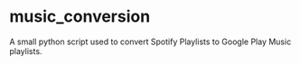 # music_conversion
A small python script used to convert Spotify Playlists to Google Play Music playlists.
